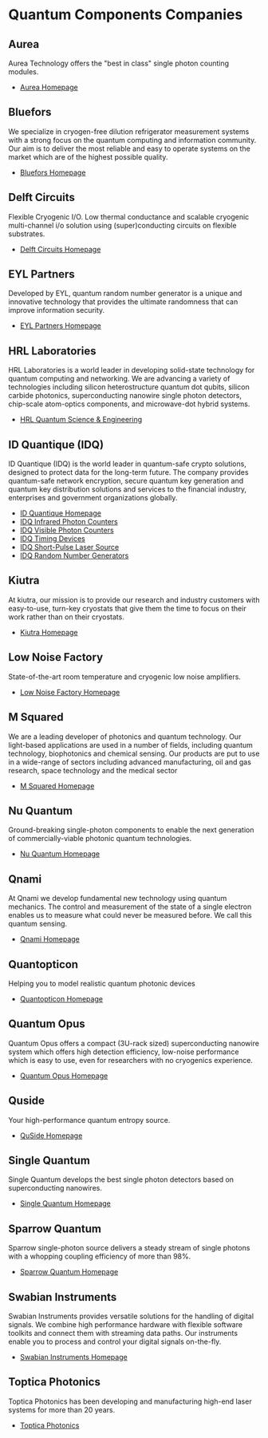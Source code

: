 # Quantum Components Companies

## Aurea

Aurea Technology offers the "best in class" single photon counting modules.

* [Aurea Homepage](https://www.aureatechnology.com/)

## Bluefors

We specialize in cryogen-free dilution refrigerator measurement systems with a strong focus on the quantum computing and information community. Our aim is to deliver the most reliable and easy to operate systems on the market which are of the highest possible quality.

* [Bluefors Homepage](https://bluefors.com/)

## Delft Circuits

Flexible Cryogenic I/O. Low thermal conductance and scalable cryogenic multi-channel i/o 
solution using (super)conducting circuits on flexible substrates.

* [Delft Circuits Homepage](https://delft-circuits.com/)

## EYL Partners

Developed by EYL, quantum random number generator is a unique and innovative technology that
provides the ultimate randomness that can improve information security.

* [EYL Partners Homepage](https://www.eylpartners.com/)

## HRL Laboratories

HRL Laboratories is a world leader in developing solid-state technology for quantum computing and
networking. We are advancing a variety of technologies including silicon heterostructure quantum dot
qubits, silicon carbide photonics, superconducting nanowire single photon detectors, chip-scale
atom-optics components, and microwave-dot hybrid systems.

* [HRL Quantum Science & Engineering](https://quantum.hrl.com/)

## ID Quantique (IDQ)

ID Quantique (IDQ) is the world leader in quantum-safe crypto solutions, designed to protect data
for the long-term future. The company provides quantum-safe network encryption, secure quantum key
generation and quantum key distribution solutions and services to the financial industry,
enterprises and government organizations globally.

* [ID Quantique Homepage](https://www.idquantique.com/)
* [IDQ Infrared Photon Counters](https://www.idquantique.com/quantum-sensing/products/#infrared_photon_counters)
* [IDQ Visible Photon Counters](https://www.idquantique.com/quantum-sensing/products/#visible_photon_counters)
* [IDQ Timing Devices](https://www.idquantique.com/quantum-sensing/products/#timing_devices)
* [IDQ Short-Pulse Laser Source](https://www.idquantique.com/quantum-sensing/products/id300-laser-source/)
* [IDQ Random Number Generators](https://www.idquantique.com/random-number-generation/products/)

## Kiutra

At kiutra, our mission is to provide our research and industry customers with easy-to-use, turn-key
cryostats that give them the time to focus on their work rather than on their cryostats.

* [Kiutra Homepage](https://kiutra.com/)

## Low Noise Factory

State-of-the-art room temperature and cryogenic low noise amplifiers.

* [Low Noise Factory Homepage](https://www.lownoisefactory.com/)

## M Squared

We are a leading developer of photonics and quantum technology. Our light-based applications are
used in a number of fields, including quantum technology, biophotonics and chemical sensing. Our
products are put to use in a wide-range of sectors including advanced manufacturing, oil and gas
research, space technology and the medical sector

* [M Squared Homepage](https://www.m2lasers.com/about.html)

## Nu Quantum

Ground-breaking single-photon components to enable the next generation of commercially-viable
photonic quantum technologies.

* [Nu Quantum Homepage](https://nu-quantum.com/)

## Qnami

At Qnami we develop fundamental new technology using quantum mechanics. The control and measurement
of the state of a single electron enables us to measure what could never be measured before. We call
this quantum sensing.

* [Qnami Homepage](https://qnami.ch/)

## Quantopticon

Helping you to model realistic quantum photonic devices

* [Quantopticon Homepage](https://quantopticon.co.uk/)

## Quantum Opus

Quantum Opus offers a compact (3U-rack sized) superconducting nanowire system which offers high
detection efficiency, low-noise performance which is easy to use, even for researchers with no
cryogenics experience.

* [Quantum Opus Homepage](https://www.quantumopus.com/)

## Quside

Your high-performance quantum entropy source.

* [QuSide Homepage](https://www.quside.com/)

## Single Quantum

Single Quantum develops the best single photon detectors based on superconducting nanowires.

* [Single Quantum Homepage](https://singlequantum.com/)

## Sparrow Quantum

Sparrow single-photon source delivers a steady stream of single photons with a whopping coupling
efficiency of more than 98%.

* [Sparrow Quantum Homepage](https://sparrowquantum.com/)

## Swabian Instruments

Swabian Instruments provides versatile solutions for the handling of digital signals. We combine
high performance hardware with flexible software toolkits and connect them with streaming data
paths. Our instruments enable you to process and control your digital signals on-the-fly.

* [Swabian Instruments Homepage](https://www.swabianinstruments.com/)

## Toptica Photonics

Toptica Photonics has been developing and manufacturing high-end laser systems for more than 20
years.

* [Toptica Photonics](https://www.toptica.com/)

